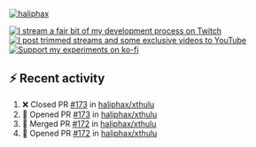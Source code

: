 [![haliphax](https://pbs.twimg.com/profile_banners/458808076/1545597092/1500x500)](https://haliphax.dev)

[![I stream a fair bit of my development process on Twitch](https://img.shields.io/twitch/status/haliphax?logo=twitch&style=for-the-badge)](https://twitch.tv/haliphax) &nbsp; [![I post trimmed streams and some exclusive videos to YouTube](https://img.shields.io/badge/youtube-watch-f00?logo=youtube&style=for-the-badge)](https://youtube.com/haliphaxyt) &nbsp; [![Support my experiments on ko-fi](https://img.shields.io/badge/kofi-support-ff5e5b?logo=ko-fi&style=for-the-badge)](https://ko-fi.com/haliphax)

## ⚡ Recent activity

<!--START_SECTION:activity-->

1. ❌ Closed PR [#173](https://github.com/haliphax/xthulu/pull/173) in [haliphax/xthulu](https://github.com/haliphax/xthulu)
2. 💪 Opened PR [#173](https://github.com/haliphax/xthulu/pull/173) in [haliphax/xthulu](https://github.com/haliphax/xthulu)
3. 🎉 Merged PR [#172](https://github.com/haliphax/xthulu/pull/172) in [haliphax/xthulu](https://github.com/haliphax/xthulu)
4. 💪 Opened PR [#172](https://github.com/haliphax/xthulu/pull/172) in [haliphax/xthulu](https://github.com/haliphax/xthulu)
<!--END_SECTION:activity-->


